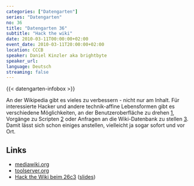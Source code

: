```yaml
---
categories: ["Datengarten"]
series: "Datengarten"
no: 36
title: "Datengarten 36"
subtitle: "Hack the wiki"
date: 2010-03-11T00:00:00+02:00
event_date: 2010-03-11T20:00:00+02:00
location: CCCB
speaker: Daniel Kinzler aka brightbyte
speaker_url:
language: Deutsch
streaming: false
---
```

{{< datengarten-infobox >}}

An der Wikipedia gibt es vieles zu verbessern - nicht nur am Inhalt. Für
interessierte Hacker und andere technik-affine Lebensformen gibt es
verschiedene Möglichkeiten, an der Benutzeroberfläche zu drehen
[1](https://en.wikipedia.org/wiki/Wikipedia:Gadgets), Vorgänge zu
Scripten [2](https://www.mediawiki.org/wiki/API) oder Anfragen an die
Wiki-Datenbank zu stellen [3](http://wiki.toolserver.org/). Damit lässt
sich schon einiges anstellen, vielleicht ja sogar sofort und vor Ort.

Links
-----

-   [mediawiki.org](https://mediawiki.org/)
-   [toolserver.org](https://toolserver.org/)
-   [Hack the Wiki beim 26c3](https://events.ccc.de/congress/2009/wiki/Hack_the_Wiki) ([slides](http://brightbyte.de/repos/papers/2009//HackTheWiki.odp))
